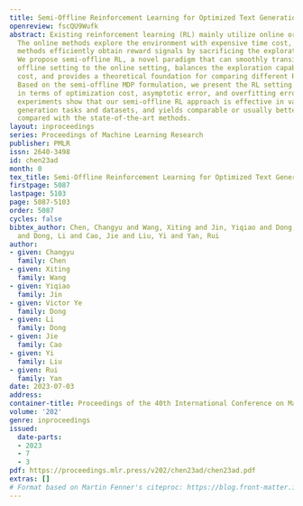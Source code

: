 ```yaml
---
title: Semi-Offline Reinforcement Learning for Optimized Text Generation
openreview: fscQU9Wufk
abstract: Existing reinforcement learning (RL) mainly utilize online or offline settings.
  The online methods explore the environment with expensive time cost, and the offline
  methods efficiently obtain reward signals by sacrificing the exploration capability.
  We propose semi-offline RL, a novel paradigm that can smoothly transit from the
  offline setting to the online setting, balances the exploration capability and training
  cost, and provides a theoretical foundation for comparing different RL settings.
  Based on the semi-offline MDP formulation, we present the RL setting that is optimal
  in terms of optimization cost, asymptotic error, and overfitting error bound. Extensive
  experiments show that our semi-offline RL approach is effective in various text
  generation tasks and datasets, and yields comparable or usually better performance
  compared with the state-of-the-art methods.
layout: inproceedings
series: Proceedings of Machine Learning Research
publisher: PMLR
issn: 2640-3498
id: chen23ad
month: 0
tex_title: Semi-Offline Reinforcement Learning for Optimized Text Generation
firstpage: 5087
lastpage: 5103
page: 5087-5103
order: 5087
cycles: false
bibtex_author: Chen, Changyu and Wang, Xiting and Jin, Yiqiao and Dong, Victor Ye
  and Dong, Li and Cao, Jie and Liu, Yi and Yan, Rui
author:
- given: Changyu
  family: Chen
- given: Xiting
  family: Wang
- given: Yiqiao
  family: Jin
- given: Victor Ye
  family: Dong
- given: Li
  family: Dong
- given: Jie
  family: Cao
- given: Yi
  family: Liu
- given: Rui
  family: Yan
date: 2023-07-03
address: 
container-title: Proceedings of the 40th International Conference on Machine Learning
volume: '202'
genre: inproceedings
issued:
  date-parts:
  - 2023
  - 7
  - 3
pdf: https://proceedings.mlr.press/v202/chen23ad/chen23ad.pdf
extras: []
# Format based on Martin Fenner's citeproc: https://blog.front-matter.io/posts/citeproc-yaml-for-bibliographies/
---
```

